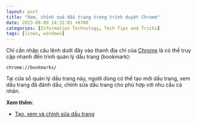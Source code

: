 ```yaml
---
layout: post
title: "Xem, chỉnh sửa dấu trang trong trình duyệt Chrome"
date: 2023-08-09 14:32:01 +0700
categories: [Information Technology, Tech Tips and Tricks]
tags: [linux, windows]
---
```


Chỉ cần nhập câu lệnh dưới đây vào thanh địa chỉ của [Chrome](https://www.google.com/intl/en/chrome/) là có thể truy cập nhanh đến trình quản lý dấu trang (bookmark):

```
chrome://bookmarks/
```

Tại cửa sổ quản lý dấu trang này, người dùng có thể tạo mới dấu trang, xem dấu trang đã đánh dấu, chỉnh sửa dấu trang cho phù hợp với nhu cầu cá nhân.

**Xem thêm**:
- [Tạo, xem và chỉnh sửa dấu trang](https://support.google.com/chrome/answer/188842?hl=vi&co=GENIE.Platform%3DDesktop)
